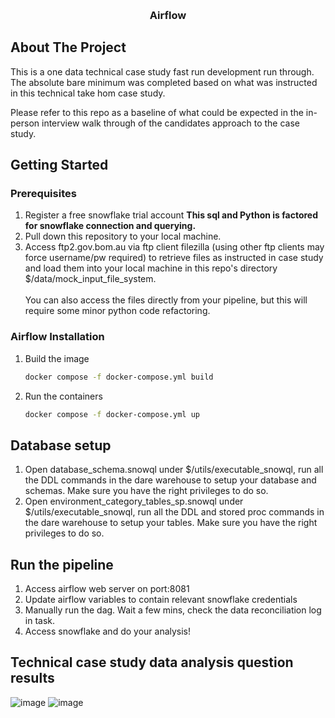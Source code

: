 <!-- Improved compatibility of back to top link: See: https://github.com/othneildrew/Best-README-Template/pull/73 -->
<a name="readme-top"></a>
<!--
*** Thanks for checking out the Best-README-Template. If you have a suggestion
*** that would make this better, please fork the repo and create a pull request
*** or simply open an issue with the tag "enhancement".
*** Don't forget to give the project a star!
*** Thanks again! Now go create something AMAZING! :D
-->



<!-- PROJECT SHIELDS -->
<!--
*** I'm using markdown "reference style" links for readability.
*** Reference links are enclosed in brackets [ ] instead of parentheses ( ).
*** See the bottom of this document for the declaration of the reference variables
*** for contributors-url, forks-url, etc. This is an optional, concise syntax you may use.
*** https://www.markdownguide.org/basic-syntax/#reference-style-links
-->


<!-- PROJECT LOGO -->
<br />
<div align="center">
  
  <h3 align="center">Airflow</h3>
</div>


<!-- ABOUT THE PROJECT -->
## About The Project
This is a one data technical case study fast run development run through. The absolute bare minimum was completed based on what was instructed in this technical
take hom case study.

Please refer to this repo as a baseline of what could be expected in the in-person interview walk through of the candidates approach to the case study. 


<!-- GETTING STARTED -->
## Getting Started
### Prerequisites
1. Register a free snowflake trial account **This sql and Python is factored for snowflake connection and querying.**
2. Pull down this repository to your local machine.
3. Access ftp2.gov.bom.au via ftp client filezilla (using other ftp clients may force username/pw required) to retrieve files as instructed in case study and load them into your local machine in this repo's directory $/data/mock_input_file_system. <br><br>
You can also access the files directly from your pipeline, but this will require some minor python code refactoring. 

### Airflow Installation
1. Build the image
   ```sh
   docker compose -f docker-compose.yml build
   ```
2. Run the containers
    ```sh
   docker compose -f docker-compose.yml up
   ```
<!-- SETUP -->
## Database setup
1.  Open database_schema.snowql under $/utils/executable_snowql, run all the DDL commands in the dare warehouse to setup your database and schemas. Make sure you have the right privileges to do so.
2.  Open environment_category_tables_sp.snowql under $/utils/executable_snowql, run all the DDL and stored proc commands in the dare warehouse to setup your tables. Make sure you have the right privileges to do so.

## Run the pipeline
1. Access airflow web server on port:8081
2. Update airflow variables to contain relevant snowflake credentials
3. Manually run the dag. Wait a few mins, check the data reconciliation log in task.
4. Access snowflake and do your analysis! 
<!-- LICENSE -->
## Technical case study data analysis question results
![image](https://github.com/Jlau-downunder/onedata-de-technical-case-study/assets/134078268/f0f1b244-14b8-4351-8a3e-f16d89abf683)
![image](https://github.com/Jlau-downunder/onedata-de-technical-case-study/assets/134078268/2d37f8c2-c2bc-4852-a3a6-fef89bcd106b)

